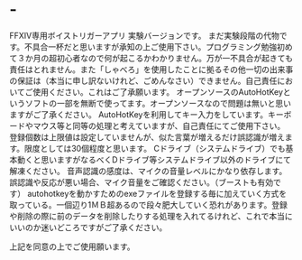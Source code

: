 # -
FFXIV専用ボイストリガーアプリ
実験バージョンです。
まだ実験段階の代物です。不具合一杯だと思いますが承知の上ご使用下さい。プログラミング勉強初めて３か月の超初心者なので何が起こるかわかりません。万が一不具合が起きても責任はとれません。また「しゃべろ」を使用したことに拠るその他一切の出来事の保証は（本当に申し訳ないけれど、ごめんなさい）できません。自己責任においてご使用ください。これはご了承願います。
オープンソースのAutoHotKeyというソフトの一部を無断で使ってます。オープンソースなので問題は無いと思いますがご了承ください。
AutoHotKeyを利用してキー入力をしています。キーボードやマウス等と同等の処理と考えていますが、自己責任にてご使用下さい。
登録個数は上限値は設定していませんが、似た言葉が増えるだけ誤認識が増えます。限度としては30個程度と思います。
Cドライブ（システムドライブ）でも基本動くと思いますがなるべくDドライブ等システムドライブ以外のドライブにて解凍ください。
音声認識の感度は、マイクの音量レベルにかなり依存します。誤認識や反応が悪い場合、マイク音量をご確認ください。（ブーストも有効です）
autohotkeyを動かすためのexeファイルを登録する毎に加えていく方式を取っている。一個辺り1ＭＢ超あるので段々肥大していく恐れがあります。登録や削除の際に前のデータを削除したりする処理を入れてるけれど、これで本当にいいのか迷いどころですがご了承ください。
 

上記を同意の上でご使用願います。
